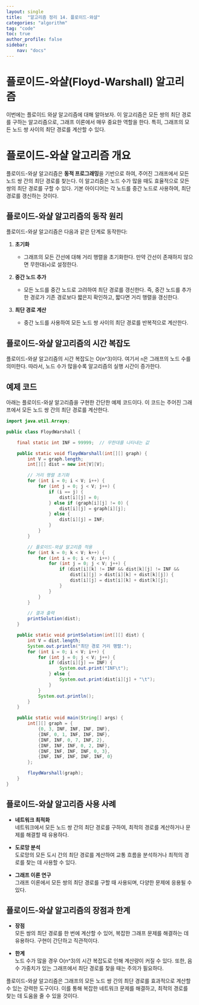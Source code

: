 ```yaml
---
layout: single
title:  "알고리즘 정리 14. 플로이드-와샬"
categories: "algorithm"
tag: "code"
toc: true
author_profile: false
sidebar:
    nav: "docs"
---
```


# 플로이드-와샬(Floyd-Warshall) 알고리즘
이번에는 플로이드 와샬 알고리즘에 대해 알아보자. 이 알고리즘은 모든 쌍의 최단 경로를 구하는 알고리즘으로, 그래프 이론에서 매우 중요한 역할을 한다. 특히, 그래프의 모든 노드 쌍 사이의 최단 경로를 계산할 수 있다.

# 플로이드-와샬 알고리즘 개요
플로이드-와샬 알고리즘은 **동적 프로그래밍**을 기반으로 하여, 주어진 그래프에서 모든 노드 쌍 간의 최단 경로를 찾는다. 이 알고리즘은 노드 수가 많을 때도 효율적으로 모든 쌍의 최단 경로를 구할 수 있다. 기본 아이디어는 각 노드를 중간 노드로 사용하여, 최단 경로를 갱신하는 것이다.

## 플로이드-와샬 알고리즘의 동작 원리
플로이드-와샬 알고리즘은 다음과 같은 단계로 동작한다:

1. **초기화**  
   - 그래프의 모든 간선에 대해 거리 행렬을 초기화한다. 만약 간선이 존재하지 않으면 무한대(`∞`)로 설정한다.

2. **중간 노드 추가**  
   - 모든 노드를 중간 노드로 고려하여 최단 경로를 갱신한다. 즉, 중간 노드를 추가한 경로가 기존 경로보다 짧은지 확인하고, 짧다면 거리 행렬을 갱신한다.

3. **최단 경로 계산**  
   - 중간 노드를 사용하여 모든 노드 쌍 사이의 최단 경로를 반복적으로 계산한다.

## 플로이드-와샬 알고리즘의 시간 복잡도
플로이드-와샬 알고리즘의 시간 복잡도는 O(n^3)이다. 여기서 `n`은 그래프의 노드 수를 의미한다. 따라서, 노드 수가 많을수록 알고리즘의 실행 시간이 증가한다.

## 예제 코드
아래는 플로이드-와샬 알고리즘을 구현한 간단한 예제 코드이다. 이 코드는 주어진 그래프에서 모든 노드 쌍 간의 최단 경로를 계산한다.

```java
import java.util.Arrays;

public class FloydWarshall {

    final static int INF = 99999;  // 무한대를 나타내는 값

    public static void floydWarshall(int[][] graph) {
        int V = graph.length;
        int[][] dist = new int[V][V];

        // 거리 행렬 초기화
        for (int i = 0; i < V; i++) {
            for (int j = 0; j < V; j++) {
                if (i == j) {
                    dist[i][j] = 0;
                } else if (graph[i][j] != 0) {
                    dist[i][j] = graph[i][j];
                } else {
                    dist[i][j] = INF;
                }
            }
        }

        // 플로이드-와샬 알고리즘 적용
        for (int k = 0; k < V; k++) {
            for (int i = 0; i < V; i++) {
                for (int j = 0; j < V; j++) {
                    if (dist[i][k] != INF && dist[k][j] != INF &&
                        dist[i][j] > dist[i][k] + dist[k][j]) {
                        dist[i][j] = dist[i][k] + dist[k][j];
                    }
                }
            }
        }

        // 결과 출력
        printSolution(dist);
    }

    public static void printSolution(int[][] dist) {
        int V = dist.length;
        System.out.println("최단 경로 거리 행렬:");
        for (int i = 0; i < V; i++) {
            for (int j = 0; j < V; j++) {
                if (dist[i][j] == INF) {
                    System.out.print("INF\t");
                } else {
                    System.out.print(dist[i][j] + "\t");
                }
            }
            System.out.println();
        }
    }

    public static void main(String[] args) {
        int[][] graph = {
            {0, 3, INF, INF, INF, INF},
            {INF, 0, 1, INF, INF, INF},
            {INF, INF, 0, 7, INF, 2},
            {INF, INF, INF, 0, 2, INF},
            {INF, INF, INF, INF, 0, 3},
            {INF, INF, INF, INF, INF, 0}
        };

        floydWarshall(graph);
    }
}
```

## 플로이드-와샬 알고리즘 사용 사례
- **네트워크 최적화**  
  네트워크에서 모든 노드 쌍 간의 최단 경로를 구하여, 최적의 경로를 계산하거나 문제를 해결할 때 유용하다.

- **도로망 분석**  
  도로망의 모든 도시 간의 최단 경로를 계산하여 교통 흐름을 분석하거나 최적의 경로를 찾는 데 사용할 수 있다.

- **그래프 이론 연구**  
  그래프 이론에서 모든 쌍의 최단 경로를 구할 때 사용되며, 다양한 문제에 응용될 수 있다.

## 플로이드-와샬 알고리즘의 장점과 한계
- **장점**  
  모든 쌍의 최단 경로를 한 번에 계산할 수 있어, 복잡한 그래프 문제를 해결하는 데 유용하다. 구현이 간단하고 직관적이다.

- **한계**  
  노드 수가 많을 경우 O(n^3)의 시간 복잡도로 인해 계산량이 커질 수 있다. 또한, 음수 가중치가 있는 그래프에서 최단 경로를 찾을 때는 주의가 필요하다.

플로이드-와샬 알고리즘은 그래프의 모든 노드 쌍 간의 최단 경로를 효과적으로 계산할 수 있는 강력한 도구이다. 이를 통해 복잡한 네트워크 문제를 해결하고, 최적의 경로를 찾는 데 도움을 줄 수 있을 것이다.